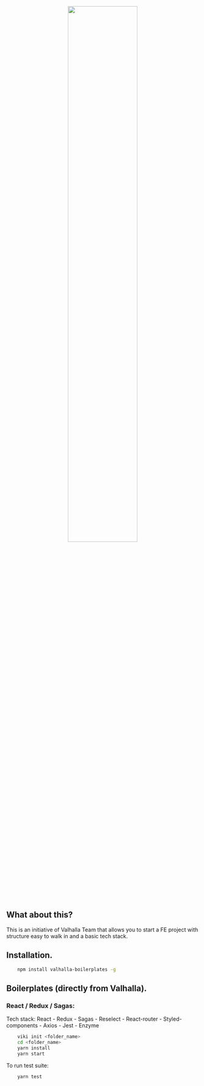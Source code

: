 <p align="center">
  <img src="https://i.imgur.com/AuyAhuS.png" width="60%">
</p>

## What about this?
This is an initiative of Valhalla Team that allows you to start a FE project with structure easy to walk in and a basic tech stack.

## Installation.

```bash
    npm install valhalla-boilerplates -g
```

## Boilerplates (directly from Valhalla).

### React / Redux / Sagas:

Tech stack: React - Redux - Sagas - Reselect - React-router - Styled-components - Axios - Jest - Enzyme

```bash
    viki init <folder_name>
    cd <folder_name>
    yarn install
    yarn start
```

To run test suite:

```bash
    yarn test
```
